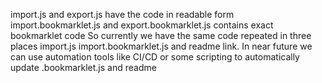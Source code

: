 import.js and export.js have the code in readable form 
import.bookmarklet.js and export.bookmarklet.js contains exact bookmarklet code
So currently we have the same code repeated in three places
import.js import.bookmarklet.js and readme link.
In near future we can use automation tools like CI/CD or some scripting to automatically update .bookmarklet.js and readme